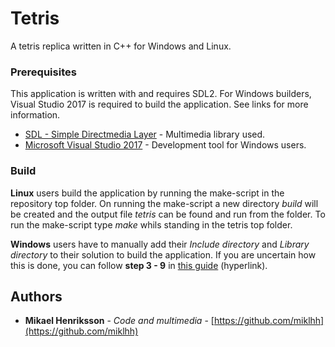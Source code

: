 # Tetris
A tetris replica written in C++ for Windows and Linux.

### Prerequisites
This application is written with and requires SDL2. For Windows builders, Visual Studio 2017 is required to build the application. See links for more information.

* [SDL - Simple Directmedia Layer](https://www.libsdl.org/) - Multimedia library used.
* [Microsoft Visual Studio 2017](https://www.visualstudio.com/) - Development tool for Windows users.


### Build
**Linux** users build the application by running the make-script in the repository top folder. On running the make-script a new directory *build* will be created and the output file *tetris* can be found and run from the folder. To run the make-script type *make* whils standing in the tetris top folder. 

**Windows** users have to manually add their *Include directory* and *Library directory* to their solution to build the application. If you are uncertain how this is done, you can follow __step 3 - 9__ in [this guide](http://lazyfoo.net/tutorials/SDL/01_hello_SDL/windows/msvsnet2010u/index.php) (hyperlink).

## Authors
* **Mikael Henriksson** - *Code and multimedia* - [https://github.com/miklhh](https://github.com/miklhh)
